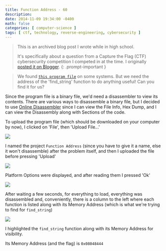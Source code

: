 ```yaml
---
title: Function Address - 60
description: 
date: 2014-11-09 19:34:00 -0400
math: false
categories: [ computer-science ]
tags: [ ctf, technology, reverse-engineering, cybersecurity ]
---
```

> This is an archived blog post I wrote while in high school.
> 
> It's specifically about a question from a Capture the Flag (CTF) cybersecurity competition I competed in at the time. I originally [posted it on Blogger](https://lynkos420.blogspot.com/2014/11/function-address-60.html).
{: .prompt-important }

> We found [`this program file`](https://picoctf.com/problem-static/reversing/function-address/problem) on some systems. But we need the address of the 'find_string' function to do anything useful! Can you find it for us?

Since the program file is a binary file, we'd need a disassembler to view its contents. There are various ways to disassemble a binary file, but I decided to use [Online Disassembler](http://www.onlinedisassembler.com/odaweb) since I can view the File Info, Hex Dump, and I can view the Disassembly along with Sections of the code.

To upload the program file (which should be downloaded on your computer by now), I clicked on 'File', then 'Upload File...'

![](https://blogger.googleusercontent.com/img/b/R29vZ2xl/AVvXsEjCtBfWS1SWRhWkAsL4f1KCSuMzmQhKmrL8YVogVi-AGjgnhpHeP5ROz97wnyKNUWLR-_dVDY40nlrtPunOmauKozr4woic2T00iYvWyYiu8P36EmpPYw0j5e6u7uikK13ruHbFme75s8Q/s1600/Screen+Shot+2014-11-09+at+7.23.40+PM.png)

I named the project `Function Address` (since you have to give it a name, else it won't disassemble) after the problem itself, and then I uploaded the file before pressing 'Upload'

![](https://blogger.googleusercontent.com/img/b/R29vZ2xl/AVvXsEgyaDmaL95KXajFYeCptOr70PP_KzC2nqB4dqfLU5UmDpaFMEVsllHZOcSove7W5Efk_RGc8f9a2G0r5tzmR32jASIlj-Sw4AQVgtfc1M1GixEMiUuHFavPOzUe7YVNv1iRPp_Z0DZFV2o/s1600/Screen+Shot+2014-11-09+at+7.25.27+PM.png)

Platform Options were displayed, and after reading them I pressed 'Ok'

![](https://blogger.googleusercontent.com/img/b/R29vZ2xl/AVvXsEiAdKlv8wr0l2sGScMDCGJM-dWFI2mfwREp6FzeF_TvehO64cf96STEZpk7xYCpuYOgFvjYG2PUmlC0zasHOZcvhOdLMIB26_37cdVRlOt-gaMGhhvOoCGBa5bOGB7FMTDueyPlrE-COM0/s1600/Screen+Shot+2014-11-09+at+7.27.05+PM.png)

After waiting a few seconds, for everything to load, everything was disassembled and, conveniently, there is a column to the left where each function is listed along with its Memory Address (which is what we're trying to find for `find_string`)

![](https://blogger.googleusercontent.com/img/b/R29vZ2xl/AVvXsEjBocNxVezufP7xu0C19W5mrBCAddN7HgMByQucxwqIDB7FenZ3-utq4DugHX-YGIbdtneNm3mu-JRSAfTLzOSsQ1KeTeoHVd2-bkGtG2b0SHmFi_cVpNNicv6Q8yzoCMQOysvmXNEyeAI/s1600/Screen+Shot+2014-11-09+at+7.31.21+PM.png)

I highlighted the `find_string` function along with its Memory Address for visibility.

Its Memory Address (and the flag) is `0x08048444`